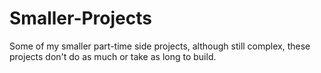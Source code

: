 # Smaller-Projects
Some of my smaller part-time side projects, although still complex, these projects don't do as much or take as long to build.
